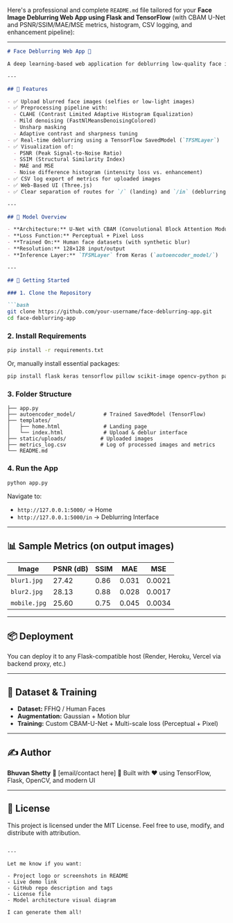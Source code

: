 Here's a professional and complete `README.md` file tailored for your **Face Image Deblurring Web App using Flask and TensorFlow** (with CBAM U-Net and PSNR/SSIM/MAE/MSE metrics, histogram, CSV logging, and enhancement pipeline):

---

````markdown
# Face Deblurring Web App 🚀

A deep learning-based web application for deblurring low-quality face images using a CBAM-enhanced U-Net architecture. The app performs image restoration, applies quality enhancement (CLAHE, denoising, unsharp masking), and computes evaluation metrics such as PSNR, SSIM, MAE, and MSE.

---

## 🔧 Features

- ✅ Upload blurred face images (selfies or low-light images)
- ✅ Preprocessing pipeline with:
  - CLAHE (Contrast Limited Adaptive Histogram Equalization)
  - Mild denoising (FastNlMeansDenoisingColored)
  - Unsharp masking
  - Adaptive contrast and sharpness tuning
- ✅ Real-time deblurring using a TensorFlow SavedModel (`TFSMLayer`)
- ✅ Visualization of:
  - PSNR (Peak Signal-to-Noise Ratio)
  - SSIM (Structural Similarity Index)
  - MAE and MSE
  - Noise difference histogram (intensity loss vs. enhancement)
- ✅ CSV log export of metrics for uploaded images
- ✅ Web-Based UI (Three.js)
- ✅ Clear separation of routes for `/` (landing) and `/in` (deblurring)

---

## 🧠 Model Overview

- **Architecture:** U-Net with CBAM (Convolutional Block Attention Module)
- **Loss Function:** Perceptual + Pixel Loss
- **Trained On:** Human face datasets (with synthetic blur)
- **Resolution:** 128×128 input/output
- **Inference Layer:** `TFSMLayer` from Keras (`autoencoder_model/`)

---

## 🚀 Getting Started

### 1. Clone the Repository

```bash
git clone https://github.com/your-username/face-deblurring-app.git
cd face-deblurring-app
````

### 2. Install Requirements

```bash
pip install -r requirements.txt
```

Or, manually install essential packages:

```bash
pip install flask keras tensorflow pillow scikit-image opencv-python pandas scikit-learn
```

### 3. Folder Structure

```
├── app.py
├── autoencoder_model/         # Trained SavedModel (TensorFlow)
├── templates/
│   ├── home.html              # Landing page
│   └── index.html             # Upload & deblur interface
├── static/uploads/           # Uploaded images
├── metrics_log.csv           # Log of processed images and metrics
└── README.md
```

### 4. Run the App

```bash
python app.py
```

Navigate to:

* `http://127.0.0.1:5000/` → Home
* `http://127.0.0.1:5000/in` → Deblurring Interface

---

## 📊 Sample Metrics (on output images)

| Image        | PSNR (dB) | SSIM | MAE   | MSE    |
| ------------ | --------- | ---- | ----- | ------ |
| `blur1.jpg`  | 27.42     | 0.86 | 0.031 | 0.0021 |
| `blur2.jpg`  | 28.13     | 0.88 | 0.028 | 0.0017 |
| `mobile.jpg` | 25.60     | 0.75 | 0.045 | 0.0034 |

---

## 📦 Deployment

You can deploy it to any Flask-compatible host (Render, Heroku, Vercel via backend proxy, etc.)

---

## 📁 Dataset & Training

* **Dataset:** FFHQ / Human Faces
* **Augmentation:** Gaussian + Motion blur
* **Training:** Custom CBAM-U-Net + Multi-scale loss (Perceptual + Pixel)

---

## ✍️ Author

**Bhuvan Shetty**
📧 \[email/contact here]
📌 Built with ❤️ using TensorFlow, Flask, OpenCV, and modern UI

---

## 📄 License

This project is licensed under the MIT License. Feel free to use, modify, and distribute with attribution.

```

---

Let me know if you want:

- Project logo or screenshots in README  
- Live demo link  
- GitHub repo description and tags  
- License file  
- Model architecture visual diagram  

I can generate them all!
```
